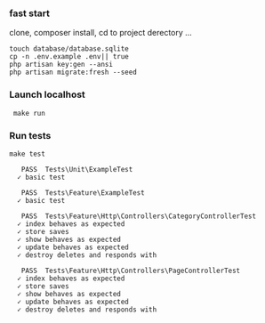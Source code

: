### fast start
clone, composer install, cd to project derectory ...

```
touch database/database.sqlite
cp -n .env.example .env|| true
php artisan key:gen --ansi
php artisan migrate:fresh --seed
```
### Launch localhost
``` make run```

### Run tests
`` make test ``

```
   PASS  Tests\Unit\ExampleTest
  ✓ basic test

   PASS  Tests\Feature\ExampleTest
  ✓ basic test

   PASS  Tests\Feature\Http\Controllers\CategoryControllerTest
  ✓ index behaves as expected
  ✓ store saves
  ✓ show behaves as expected
  ✓ update behaves as expected
  ✓ destroy deletes and responds with

   PASS  Tests\Feature\Http\Controllers\PageControllerTest
  ✓ index behaves as expected
  ✓ store saves
  ✓ show behaves as expected
  ✓ update behaves as expected
  ✓ destroy deletes and responds with
  